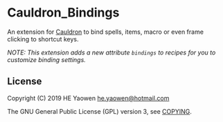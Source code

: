 # Cauldron_Bindings

An extension for [Cauldron] to bind spells, items, macro or even frame
clicking to shortcut keys.

*NOTE: This extension adds a new attribute `bindings` to recipes for you
to customize binding settings.*

## License

Copyright (C) 2019 HE Yaowen <he.yaowen@hotmail.com>

The GNU General Public License (GPL) version 3, see [COPYING](./COPYING).

[Cauldron]: https://github.com/he-yaowen/Cauldron

